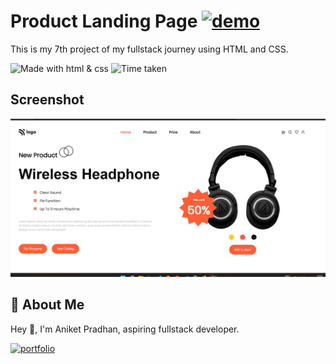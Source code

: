 # **Product Landing Page** [![demo](https://img.shields.io/badge/Project--7-Live-orange)](https://amazing-entremet-211b73.netlify.app/)


This is my 7th project of my fullstack journey using HTML and CSS.

![Made with html & css](https://img.shields.io/badge/MADE%20WITH-HTML%26CSS-blue) ![Time taken](https://img.shields.io/badge/TIME%20TAKEN-2hrs-orange)

## Screenshot

![Screenshot](https://github.com/Aniket-ap/HTML_CSS__project-7/blob/main/ss7.jpg?raw=true)

## 🚀 About Me
Hey 👋, I'm Aniket Pradhan, aspiring fullstack developer.


[![portfolio](https://img.shields.io/badge/MY_PORTFOLIO-green)](https://aniket-dev.netlify.app/)